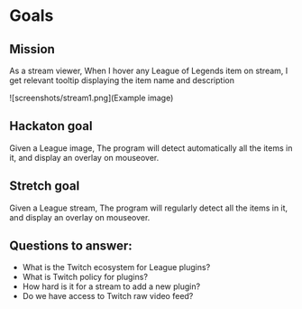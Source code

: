 # Goals

## Mission
As a stream viewer,
When I hover any League of Legends item on stream,
I get relevant tooltip displaying the item name and description

![screenshots/stream1.png](Example image)

## Hackaton goal
Given a League image,
The program will detect automatically all the items in it, and display an overlay on mouseover.

## Stretch goal
Given a League stream,
The program will regularly detect all the items in it, and display an overlay on mouseover.


## Questions to answer:

* What is the Twitch ecosystem for League plugins?
* What is Twitch policy for plugins?
* How hard is it for a stream to add a new plugin?
* Do we have access to Twitch raw video feed?
